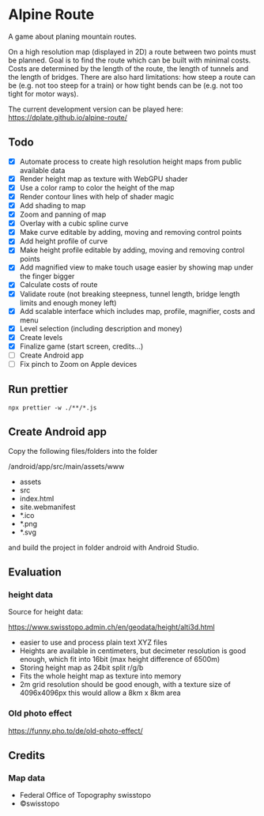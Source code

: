 # Alpine Route

A game about planing mountain routes. 

On a high resolution map (displayed in 2D) a route between two points must be planned. Goal is to find the route which can be built with minimal costs. Costs are determined by the length of the route, the length of tunnels and the length of bridges. There are also hard limitations: how steep a route can be (e.g. not too steep for a train) or how tight bends can be (e.g. not too tight for motor ways).

The current development version can be played here: https://dplate.github.io/alpine-route/

## Todo

- [X] Automate process to create high resolution height maps from public available data
- [X] Render height map as texture with WebGPU shader
- [X] Use a color ramp to color the height of the map
- [X] Render contour lines with help of shader magic
- [X] Add shading to map
- [X] Zoom and panning of map
- [X] Overlay with a cubic spline curve
- [X] Make curve editable by adding, moving and removing control points
- [X] Add height profile of curve
- [X] Make height profile editable by adding, moving and removing control points
- [X] Add magnified view to make touch usage easier by showing map under the finger bigger
- [X] Calculate costs of route
- [X] Validate route (not breaking steepness, tunnel length, bridge length limits and enough money left)
- [X] Add scalable interface which includes map, profile, magnifier, costs and menu
- [X] Level selection (including description and money)
- [X] Create levels
- [X] Finalize game (start screen, credits...)
- [ ] Create Android app
- [ ] Fix pinch to Zoom on Apple devices

## Run prettier

`npx prettier -w ./**/*.js`

## Create Android app

Copy the following files/folders into the folder 

/android/app/src/main/assets/www

- assets
- src
- index.html
- site.webmanifest
- *.ico
- *.png
- *.svg

and build the project in folder android with Android Studio.

## Evaluation 

### height data

Source for height data:

https://www.swisstopo.admin.ch/en/geodata/height/alti3d.html

- easier to use and process plain text XYZ files 
- Heights are available in centimeters, but decimeter resolution is good enough, which fit into 16bit (max height difference of 6500m)
- Storing height map as 24bit split r/g/b
- Fits the whole height map as texture into memory
- 2m grid resolution should be good enough, with a texture size of 4096x4096px this would allow a 8km x 8km area

### Old photo effect

https://funny.pho.to/de/old-photo-effect/

## Credits

### Map data

- Federal Office of Topography swisstopo
- ©swisstopo